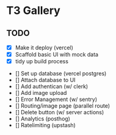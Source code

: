 # T3 Gallery

## TODO

- [x] Make it deploy (vercel)
- [x] Scaffold basic UI with mock data
- [x] tidy up build process
- [] Set up database (vercel postgres)
- [] Attach database to UI
- [] Add authentican (w/ clerk)
- [] Add image upload
- [] Error Management (w/ sentry)
- [] Routing/image page (parallel route)
- [] Delete button (w/ server actions)
- [] Analytics (posthog)
- [] Ratelimiting (upstash)
